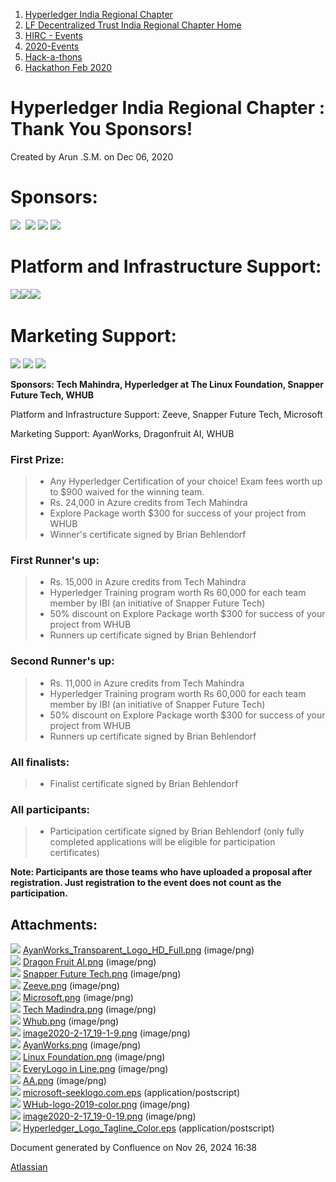 1. [Hyperledger India Regional Chapter](index.html)
2. [LF Decentralized Trust India Regional Chapter Home](LF-Decentralized-Trust-India-Regional-Chapter-Home_19169282.html)
3. [HIRC - Events](HIRC---Events_19169346.html)
4. [2020-Events](2020-Events_19169348.html)
5. [Hack-a-thons](Hack-a-thons_19169521.html)
6. [Hackathon Feb 2020](Hackathon-Feb-2020_19169522.html)

# Hyperledger India Regional Chapter : Thank You Sponsors!

Created by Arun .S.M. on Dec 06, 2020

# **Sponsors:**

![](attachments/19169538/19169552.png?width=250)  ![](attachments/19169538/19169542.png?width=240) ![](attachments/19169538/19169545.png?width=200) ![](attachments/19169538/19169546.png?width=140)

# **Platform and Infrastructure Support:**

![](attachments/19169538/19169543.png?width=100)![](attachments/19169538/19169542.png?width=240)![](attachments/19169538/19169544.png?width=200)  

# **Marketing Support:**

![](attachments/19169538/19169540.png?width=200) ![](attachments/19169538/19169539.png?width=250) ![](attachments/19169538/19169546.png?width=140)

**Sponsors: Tech Mahindra, Hyperledger at The Linux Foundation, Snapper Future Tech, WHUB**

Platform and Infrastructure Support: Zeeve, Snapper Future Tech, Microsoft

Marketing Support: AyanWorks, Dragonfruit AI, WHUB

### First Prize:

> - Any Hyperledger Certification of your choice! Exam fees worth up to $900 waived for the winning team.
> - Rs. 24,000 in Azure credits from Tech Mahindra
> - Explore Package worth $300 for success of your project from WHUB
> - Winner's certificate signed by Brian Behlendorf

### First Runner's up:

> - Rs. 15,000 in Azure credits from Tech Mahindra
> - Hyperledger Training program worth Rs 60,000 for each team member by IBI (an initiative of Snapper Future Tech)
> - 50% discount on Explore Package worth $300 for success of your project from WHUB
> - Runners up certificate signed by Brian Behlendorf

### Second Runner's up:

> - Rs. 11,000 in Azure credits from Tech Mahindra
> - Hyperledger Training program worth Rs 60,000 for each team member by IBI (an initiative of Snapper Future Tech)
> - 50% discount on Explore Package worth $300 for success of your project from WHUB
> - Runners up certificate signed by Brian Behlendorf

### All finalists:

> - Finalist certificate signed by Brian Behlendorf

### All participants:

> - Participation certificate signed by Brian Behlendorf (only fully completed applications will be eligible for participation certificates)

**Note: Participants are those teams who have uploaded a proposal after registration. Just registration to the event does not count as the participation.**

## Attachments:

![](images/icons/bullet_blue.gif) [AyanWorks\_Transparent\_Logo\_HD\_Full.png](attachments/19169538/19169539.png) (image/png)  
![](images/icons/bullet_blue.gif) [Dragon Fruit AI.png](attachments/19169538/19169540.png) (image/png)  
![](images/icons/bullet_blue.gif) [Snapper Future Tech.png](attachments/19169538/19169542.png) (image/png)  
![](images/icons/bullet_blue.gif) [Zeeve.png](attachments/19169538/19169543.png) (image/png)  
![](images/icons/bullet_blue.gif) [Microsoft.png](attachments/19169538/19169544.png) (image/png)  
![](images/icons/bullet_blue.gif) [Tech Madindra.png](attachments/19169538/19169545.png) (image/png)  
![](images/icons/bullet_blue.gif) [Whub.png](attachments/19169538/19169546.png) (image/png)  
![](images/icons/bullet_blue.gif) [image2020-2-17\_19-1-9.png](attachments/19169538/19169552.png) (image/png)  
![](images/icons/bullet_blue.gif) [AyanWorks.png](attachments/19169538/19169541.png) (image/png)  
![](images/icons/bullet_blue.gif) [Linux Foundation.png](attachments/19169538/19169547.png) (image/png)  
![](images/icons/bullet_blue.gif) [EveryLogo in Line.png](attachments/19169538/19169548.png) (image/png)  
![](images/icons/bullet_blue.gif) [AA.png](attachments/19169538/19169549.png) (image/png)  
![](images/icons/bullet_blue.gif) [microsoft-seeklogo.com.eps](attachments/19169538/19169550.eps) (application/postscript)  
![](images/icons/bullet_blue.gif) [WHub-logo-2019-color.png](attachments/19169538/19169551.png) (image/png)  
![](images/icons/bullet_blue.gif) [image2020-2-17\_19-0-19.png](attachments/19169538/19169553.png) (image/png)  
![](images/icons/bullet_blue.gif) [Hyperledger\_Logo\_Tagline\_Color.eps](attachments/19169538/19169554.eps) (application/postscript)

Document generated by Confluence on Nov 26, 2024 16:38

[Atlassian](http://www.atlassian.com/)
